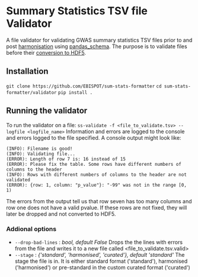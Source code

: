 # Summary Statistics TSV file Validator

A file validator for validating GWAS summary statistics TSV files prior to and post [harmonisation](https://github.com/EBISPOT/sum-stats-formatter/tree/master/harmonisation) using [pandas_schema](https://tmiguelt.github.io/PandasSchema/). The purpose is to validate files before their [conversion to HDF5](https://github.com/EBISPOT/SumStats/). 

## Installation
`git clone https://github.com/EBISPOT/sum-stats-formatter`
`cd sum-stats-formatter/validator`
`pip install .`

## Running the validator
To run the validator on a file:
`ss-validate -f <file_to_validate.tsv> --logfile <logfile_name>`
Information and errors are logged to the console and errors logged to the file specified. A console output might look like:
```
(INFO): Filename is good!
(INFO): Validating file...
(ERROR): Length of row 7 is: 16 instead of 15
(ERROR): Please fix the table. Some rows have different numbers of columns to the header
(INFO): Rows with different numbers of columns to the header are not validated
(ERROR): {row: 1, column: "p_value"}: "-99" was not in the range [0, 1)
```
The errors from the output tell us that row seven has too many columns and row one does not have a valid pvalue. If these rows are not fixed, they will later be dropped and not converted to HDF5. 

### Addional options
- `--drop-bad-lines` : _bool, default False_
Drops the the lines with errors from the file and writes it to a new file called <file_to_validate.tsv.valid>
- `--stage` : _{'standard', 'harmonised', 'curated'}, default 'standard'_
The stage the file is in. It is either standard format ('standard'), harmonised ('harmonised') or pre-standard in the custom curated format ('curated')
